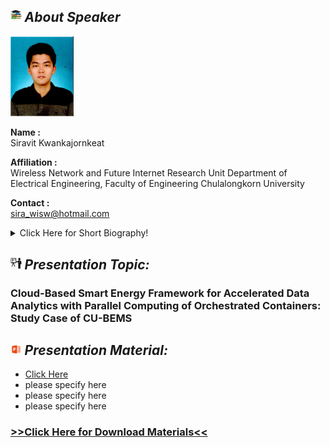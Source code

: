 ## <img width="3.5%" src="/Agenda/picture/biblio.png" /><link rel="stylesheet" type="text/css" media="all" href="./css/logo.css"/> <i class = "fa fa-handshake-p" aria-hidden="true">About Speaker</i> 

<img width="20%" alt="your_picture" src ="/Presentation_program/13_Cloud_Based_Smart_Energy/picture/myPicture.PNG">

**Name :**<br> Siravit Kwankajornkeat

**Affiliation :**<br> Wireless Network and Future Internet Research Unit Department of Electrical Engineering, Faculty of Engineering Chulalongkorn University

**Contact :**<br> sira_wisw@hotmail.com

<details>
    <summary>Click Here for Short Biography!</summary>
    ....(Optional)....
</details>

## <img width="3.5%" src="/Agenda/picture/present.png" /><link rel="stylesheet" type="text/css" media="all" href="./css/logo.css"/> <i class = "fa fa-handshake-p" aria-hidden="true">Presentation Topic:</i>
<h3> Cloud-Based Smart Energy Framework for Accelerated Data Analytics with Parallel Computing of Orchestrated Containers: Study Case of CU-BEMS </h3>

## <img width="3.5%" src="/Agenda/picture/material.png" /><link rel="stylesheet" type="text/css" media="all" href="./css/logo.css"/> <i class = "fa fa-handshake-p" aria-hidden="true">Presentation Material:</i>
- <a href="https://htmlpreview.github.io/?https://github.com/Tivaris/the-3rd-collaboration-community-meeting/blob/master/Presentation_program/13_Cloud_Based_Smart_Energy/presentation_material/fetch_.html">Click Here</a><br>
- please specify here <br>
- please specify here <br>
- please specify here <br>
<h3><a href="/Presentation_program/13_Cloud_Based_Smart_Energy/presentation_material">>>Click Here for Download Materials<<</a></h3>